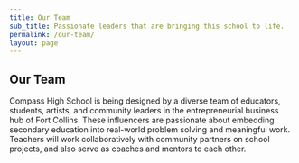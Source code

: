```yaml
---
title: Our Team
sub_title: Passionate leaders that are bringing this school to life.
permalink: /our-team/
layout: page
---
```

## Our Team
Compass High School is being designed by a diverse team of educators, students, artists, and community leaders in the entrepreneurial business hub of Fort Collins. These influencers are passionate about embedding secondary education into real-world problem solving and meaningful work. Teachers will work collaboratively with community partners on school projects, and also serve as coaches and mentors to each other.
